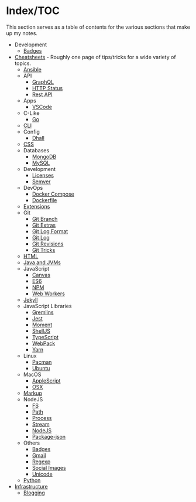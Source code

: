 # Index/TOC

This section serves as a table of contents for the various sections that make up my notes.

- Development
  - [Badges][57]
- [Cheatsheets][56] - Roughly one page of tips/tricks for a wide variety of topics.
  - [Ansible][0]
  - API
    - [GraphQL][1]
    - [HTTP Status][2]
    - [Rest API][3]
  - Apps
    - [VSCode][4]
  - C-Like
    - [Go][5]
  - [CLI][6]
  - Config
    - [Dhall][7]
  - [CSS][8]
  - Databases
    - [MongoDB][9]
    - [MySQL][10]
  - Development
    - [Licenses][11]
    - [Semver][12]
  - DevOps
    - [Docker Compose][13]
    - [Dockerfile][14]
  - [Extensions][15]
  - Git
    - [Git Branch][16]
    - [Git Extras][17]
    - [Git Log Format][18]
    - [Git Log][19]
    - [Git Revisions][20]
    - [Git Tricks][21]
  - [HTML][22]
  - [Java and JVMs][23]
  - JavaScript
    - [Canvas][24]
    - [ES6][25]
    - [NPM][26]
    - [Web Workers][27]
  - [Jekyll][28]
  - JavaScript Libraries
    - [Gremlins][29]
    - [Jest][30]
    - [Moment][31]
    - [ShellJS][32]
    - [TypeScript][33]
    - [WebPack][34]
    - [Yarn][35]
  - Linux
    - [Pacman][36]
    - [Ubuntu][37]
  - MacOS
    - [AppleScript][38]
    - [OSX][39]
  - [Markup][40]
  - NodeJS
    - [FS][41]
    - [Path][42]
    - [Process][43]
    - [Stream][44]
    - [NodeJS][45]
    - [Package-json][46]
  - Others
    - [Badges][47]
    - [Gmail][49]
    - [Regexp][50]
    - [Social Images][51]
    - [Unicode][52]
  - [Python][53]
- [Infrastructure][54]
  - [Blogging][55]

[0]: /notes/cheatsheets/Ansible/ansible.md
[1]: /notes/cheatsheets/API/graphql.md
[2]: /notes/cheatsheets/API/http-status.md
[3]: /notes/cheatsheets/API/rest-api.md
[4]: /notes/cheatsheets/Apps/vscode.md
[5]: /notes/cheatsheets/C-Like/go.md
[6]: /notes/cheatsheets/CLI/command_line.md
[7]: /notes/cheatsheets/Config/dhall.md
[8]: /notes/cheatsheets/CSS/bootstrap.md
[9]: /notes/cheatsheets/Databases/mongodb.md
[10]: /notes/cheatsheets/Databases/mysql.md
[11]: /notes/cheatsheets/Development/licenses.md
[12]: /notes/cheatsheets/Development/semver.md
[13]: /notes/cheatsheets/DevOps/docker-compose.md
[14]: /notes/cheatsheets/DevOps/dockerfile.md
[15]: /notes/cheatsheets/Extensions/enmeti.md
[16]: /notes/cheatsheets/Git/git-branch.md
[17]: /notes/cheatsheets/Git/git-extras.md
[18]: /notes/cheatsheets/Git/git-log-format.md
[19]: /notes/cheatsheets/Git/git-log.md
[20]: /notes/cheatsheets/Git/git-revisions.md
[21]: /notes/cheatsheets/Git/git-tricks.md
[22]: /notes/cheatsheets/HTML/html.md
[23]: /notes/cheatsheets/Java-n-JVM/kotlin.md
[24]: /notes/cheatsheets/JavaScript/canvas.md
[25]: /notes/cheatsheets/JavaScript/es6.md
[26]: /notes/cheatsheets/JavaScript/npm.md
[27]: /notes/cheatsheets/JavaScript/web-workers.md
[28]: /notes/cheatsheets/Jekyll/jekyll.md
[29]: /notes/cheatsheets/js-libs/gremlins.md
[30]: /notes/cheatsheets/js-libs/jest.md
[31]: /notes/cheatsheets/js-libs/moment.md
[32]: /notes/cheatsheets/js-libs/shelljs.md
[33]: /notes/cheatsheets/js-libs/typescript.md
[34]: /notes/cheatsheets/js-libs/webpack.md
[35]: /notes/cheatsheets/js-libs/yarn.md
[36]: /notes/cheatsheets/Linux/pacman.md
[37]: /notes/cheatsheets/Linux/ubuntu.md
[38]: /notes/cheatsheets/macOS/applescript.md
[39]: /notes/cheatsheets/macOS/osx.md
[40]: /notes/cheatsheets/Markup/yaml.md
[41]: /notes/cheatsheets/NodeJS/nodejs-fs.md
[42]: /notes/cheatsheets/NodeJS/nodejs-path.md
[43]: /notes/cheatsheets/NodeJS/nodejs-process.md
[44]: /notes/cheatsheets/NodeJS/nodejs-stream.md
[45]: /notes/cheatsheets/NodeJS/nodejs.md
[46]: /notes/cheatsheets/NodeJS/package.json.md
[47]: /notes/cheatsheets/Others/badges.md
[49]: /notes/cheatsheets/Others/gmail.md
[50]: /notes/cheatsheets/Others/regexp.md
[51]: /notes/cheatsheets/Others/social-images.md
[52]: /notes/cheatsheets/Others/unicode.md
[53]: /notes/cheatsheets/Python/python.md
[54]: /notes/infrastructure/index.md
[55]: /notes/infrastructure/blog/new-post.md
[56]: /notes/cheatsheets/index.md
[57]: /notes/development/Badges.md
